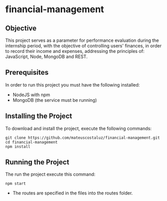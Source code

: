 # financial-management

## Objective
This project serves as a parameter for performance evaluation during the internship period, with the objective of controlling users' finances, in order to record their income and expenses, addressing the principles of: JavaScript, Node, MongoDB and REST.

## Prerequisites
In order to run this project you must have the following installed:
- NodeJS with npm
- MongoDB (the service must be running)

## Installing the Project
To download and install the project, execute the following commands:
```
git clone https://github.com/mateuscostaluz/financial-management.git
cd financial-management
npm install
```

## Running the Project
The run the project execute this command:
```
npm start
```
- The routes are specified in the files into the routes folder.
